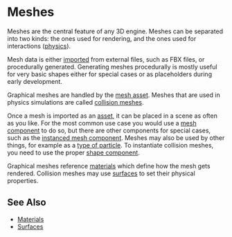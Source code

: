 # Meshes

Meshes are the central feature of any 3D engine. Meshes can be separated into two kinds: the ones used for rendering, and the ones used for interactions ([physics](../../physics/physx-overview.md)).

Mesh data is either [imported](../../assets/import-assets.md) from external files, such as FBX files, or procedurally generated. Generating meshes procedurally is mostly useful for very basic shapes either for special cases or as placeholders during early development.

Graphical meshes are handled by the [mesh asset](mesh-asset.md). Meshes that are used in physics simulations are called [collision meshes](../../physics/collision-shapes/collision-meshes.md).

Once a mesh is imported as an [asset](../../assets/assets-overview.md), it can be placed in a scene as often as you like. For the most common use case you would use a [mesh component](mesh-component.md) to do so, but there are other components for special cases, such as the [instanced mesh component](instanced-mesh-component.md). Meshes may also be used by other things, for example as a [type of particle](../../effects/particle-effects/particle-renderers.md#mesh-renderer). To instantiate collision meshes, you need to use the proper [shape component](../../physics/collision-shapes/physx-shapes.md).

Graphical meshes reference [materials](../../materials/materials-overview.md) which define how the mesh gets rendered. Collision meshes may use [surfaces](../../materials/surfaces.md) to set their physical properties.

## See Also


* [Materials](../../materials/materials-overview.md)
* [Surfaces](../../materials/surfaces.md)
